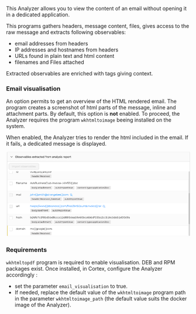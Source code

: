 This Analyzer allows you to view the content of an email without opening it in a dedicated application.

This programs gathers headers, message content, files, gives access to the raw message and extracts following observables: 

- email addresses from headers
- IP addresses and hostnames from headers
- URLs found in plain text and html content
- filenames and Files attached

Extracted observables are enriched with tags giving context.

### Email visualisation
An option permits to get an overview of the HTML rendered email. The program creates a screenshot of html parts of the message, inline and attachment parts.
By default, this option is **not** enabled. To proceed, the Analyzer requires the program `wkhtmltoimage` beeing installed on the system. 

When enabled, the Analyzer tries to render the html included in the email. If it fails, a dedicated message is displayed.

![](./assets/emlparser-extracted-observables.png)

### Requirements
`wkhtmltopdf` program is required to enable visualisation. DEB and RPM packages exist.
Once installed, in Cortex, configure the Analyzer accordingly :

- set the parameter `email_visualisation` to true.
- If needed, replace the default value of the `wkhtmltoimage` program path in the parameter `wkhtmltoimage_path` (the default value suits the docker image of the Analyzer).